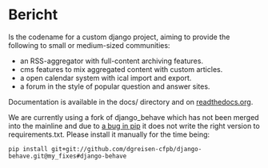Bericht
=======

Is the codename for a custom django project, aiming to provide the
following to small or medium-sized communities:

* an RSS-aggregator with full-content archiving features.
* cms features to mix aggregated content with custom articles.
* a open calendar system with ical import and export.
* a forum in the style of popular question and answer sites.

Documentation is available in the docs/ directory and on [readthedocs.org](http://bericht.readthedocs.org/en/latest/).

We are currently using a fork of django_behave which has not been merged into
the mainline and due to [a bug in pip](https://github.com/pypa/pip/issues/713)
it does not write the right version to requirements.txt. Please install it
manually for the time being:

    pip install git+git://github.com/dgreisen-cfpb/django-behave.git@my_fixes#django-behave 
